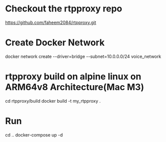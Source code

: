 # Checkout the rtpproxy repo
https://github.com/faheem2084/rtpproxy.git


# Create Docker Network
docker network create --driver=bridge --subnet=10.0.0.0/24 voice_network

# rtpproxy build on alpine linux on ARM64v8 Architecture(Mac M3)
cd rtpproxy/build
docker build -t my_rtpproxy .

# Run 
cd ..
docker-compose up -d